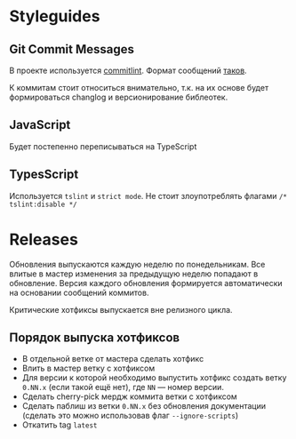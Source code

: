 # Styleguides

## Git Commit Messages

В проекте используется [commitlint](http://marionebl.github.io/commitlint/#/). Формат сообщений [таков](https://conventionalcommits.org/).

К коммитам стоит относиться внимательно, т.к. на их основе будет формироваться changlog и версионирование библеотек.

## JavaScript

Будет постепенно переписываться на TypeScript

## TypesScript

Используется `tslint` и `strict mode`. Не стоит злоупотреблять флагами `/* tslint:disable */`

# Releases

Обновления выпускаются каждую неделю по понедельникам. Все влитые в мастер изменения за предыдущую неделю попадают в обновление.
Версия каждого обновления формируется автоматически на основании сообщений коммитов.

Критические хотфиксы выпускается вне релизного цикла.

## Порядок выпуска хотфиксов

- В отдельной ветке от мастера сделать хотфикс
- Влить в мастер ветку с хотфиксом
- Для версии к которой необходимо выпустить хотфикс создать ветку `0.NN.x` (если такой ещё нет), где `NN` — номер версии.
- Сделать cherry-pick мердж коммита ветки с хотфиксом
- Сделать паблиш из ветки `0.NN.x` без обновления документации (сделать это можно использовав флаг `--ignore-scripts`)
- Откатить tag `latest`
